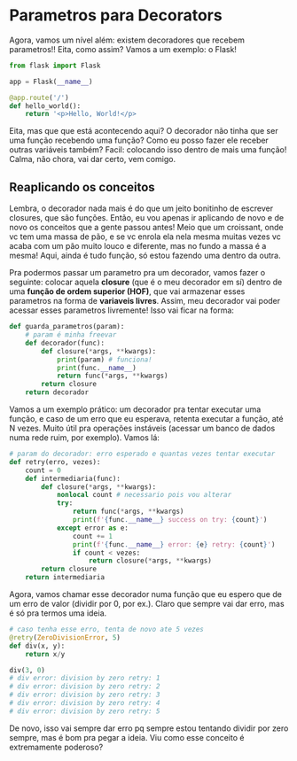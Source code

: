 # Parametros para Decorators

Agora, vamos um nível além: existem decoradores que recebem parametros!! Eita, como assim? Vamos a um exemplo: o Flask!

```python
from flask import Flask

app = Flask(__name__)

@app.route('/')
def hello_world():
    return '<p>Hello, World!</p>
```

Eita, mas que que está acontecendo aqui? O decorador não tinha que ser uma função recebendo uma função? Como eu posso fazer ele receber outras variáveis também? Facil: colocando isso dentro de mais uma função! Calma, não chora, vai dar certo, vem comigo.

## Reaplicando os conceitos

Lembra, o decorador nada mais é do que um jeito bonitinho de escrever closures, que são funções. Então, eu vou apenas ir aplicando de novo e de novo os conceitos que a gente passou antes! Meio que um croissant, onde vc tem uma massa de pão, e se vc enrola ela nela mesma muitas vezes vc acaba com um pão muito louco e diferente, mas no fundo a massa é a mesma! Aqui, ainda é tudo função, só estou fazendo uma dentro da outra.

Pra podermos passar um parametro pra um decorador, vamos fazer o seguinte: colocar aquela **closure** (que é o meu decorador em sí) dentro de uma **função de ordem superior (HOF)**, que vai armazenar esses parametros na forma de **variaveis livres**. Assim, meu decorador vai poder acessar esses parametros livremente! Isso vai ficar na forma:

```python
def guarda_parametros(param):
    # param é minha freevar
    def decorador(func):
        def closure(*args, **kwargs):
            print(param) # funciona!
            print(func.__name__)
            return func(*args, **kwargs)
        return closure
    return decorador
```

Vamos a um exemplo prático: um decorador pra tentar executar uma função, e caso de um erro que eu esperava, retenta executar a função, até N vezes. Muito útil pra operações instáveis (acessar um banco de dados numa rede ruim, por exemplo). Vamos lá:

```python
# param do decorador: erro esperado e quantas vezes tentar executar
def retry(erro, vezes):
    count = 0
    def intermediaria(func):
        def closure(*args, **kwargs):
            nonlocal count # necessario pois vou alterar
            try:
                return func(*args, **kwargs)
                print(f'{func.__name__} success on try: {count}')
            except error as e:
                count += 1
                print(f'{func.__name__} error: {e} retry: {count}')
                if count < vezes:
                    return closure(*args, **kwargs)
        return closure
    return intermediaria
```

Agora, vamos chamar esse decorador numa função que eu espero que de um erro de valor (dividir por 0, por ex.). Claro que sempre vai dar erro, mas é só pra termos uma ideia.

```python
# caso tenha esse erro, tenta de novo ate 5 vezes
@retry(ZeroDivisionError, 5)
def div(x, y):
    return x/y

div(3, 0)
# div error: division by zero retry: 1
# div error: division by zero retry: 2
# div error: division by zero retry: 3
# div error: division by zero retry: 4
# div error: division by zero retry: 5
```

De novo, isso vai sempre dar erro pq sempre estou tentando dividir por zero sempre, mas é bom pra pegar a ideia. Viu como esse conceito é extremamente poderoso?
